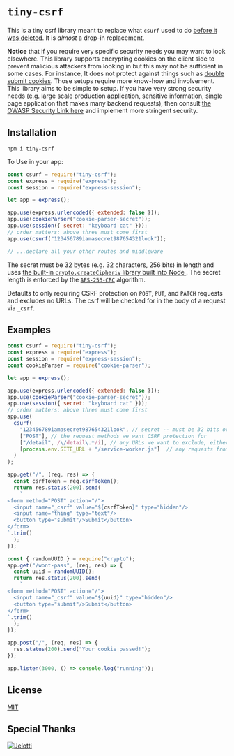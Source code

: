 # `tiny-csrf` 

This is a tiny csrf library meant to replace what `csurf` used to do
[before it was deleted](https://github.com/expressjs/csurf). It is
_almost_ a drop-in replacement.  

**Notice** that if you require very specific security needs you may
want to look elsewhere. This library supports encrypting cookies on
the client side to prevent malicious attackers from looking in but
this may not be sufficient in some cases. For instance, It
does not protect against things such as [double submit 
cookies](https://cheatsheetseries.owasp.org/cheatsheets/Cross-Site_Request_Forgery_Prevention_Cheat_Sheet.html#double-submit-cookie). Those 
setups require more know-how and involvement. This library aims to
be simple to setup. If you have very strong security needs (e.g. large
scale production application, sensitive information, single page
application that makes many backend requests), then consult [the OWASP
Security Link
here](https://cheatsheetseries.owasp.org/cheatsheets/Cross-Site_Request_Forgery_Prevention_Cheat_Sheet.html)
and implement more stringent security. 



## Installation

```
npm i tiny-csrf
```

To Use in your app:

```javascript
const csurf = require("tiny-csrf");
const express = require("express");
const session = require("express-session");

let app = express();

app.use(express.urlencoded({ extended: false })); 
app.use(cookieParser("cookie-parser-secret"));
app.use(session({ secret: "keyboard cat" }));
// order matters: above three must come first
app.use(csurf("123456789iamasecret987654321look"));

// ...declare all your other routes and middleware
```

The secret must be 32 bytes (e.g. 32 characters, 256 bits) in length and uses 
[the built-in `crypto.createCipheriv` library built into Node
](https://nodejs.org/api/crypto.html#cryptocreatecipherivalgorithm-key-iv-options). The
secret length is enforced by the
[`AES-256-CBC`](https://en.wikipedia.org/wiki/Advanced_Encryption_Standard)
algorithm. 

Defaults to only requiring CSRF protection on `POST`, `PUT`, and `PATCH` requests and
excludes no URLs. The csrf will be checked for in the body of a
request via `_csrf`. 


## Examples

```javascript
const csurf = require("tiny-csrf");
const express = require("express");
const session = require("express-session");
const cookieParser = require("cookie-parser");

let app = express();

app.use(express.urlencoded({ extended: false })); 
app.use(cookieParser("cookie-parser-secret"));
app.use(session({ secret: "keyboard cat" }));
// order matters: above three must come first
app.use(
  csurf(
    "123456789iamasecret987654321look", // secret -- must be 32 bits or chars in length
    ["POST"], // the request methods we want CSRF protection for
    ["/detail", /\/detail\.*/i], // any URLs we want to exclude, either as strings or regexp
    [process.env.SITE_URL + "/service-worker.js"]  // any requests from here will not see the token and will not generate a new one
  )
);

app.get("/", (req, res) => {
  const csrfToken = req.csrfToken();
  return res.status(200).send(
    `
<form method="POST" action="/">
  <input name="_csrf" value="${csrfToken}" type="hidden"/>
  <input name="thing" type="text"/>
  <button type="submit"/>Submit</button>
</form>
`.trim()
  );
});

const { randomUUID } = require("crypto");
app.get("/wont-pass", (req, res) => {
  const uuid = randomUUID();
  return res.status(200).send(
    `
<form method="POST" action="/">
  <input name="_csrf" value="${uuid}" type="hidden"/>
  <button type="submit"/>Submit</button>
</form>
`.trim()
  );
});

app.post("/", (req, res) => {
  res.status(200).send("Your cookie passed!");
});

app.listen(3000, () => console.log("running"));
```


## License

[MIT](https://mit-license.org/)


## Special Thanks

[![Jelotti](/img/jelotti-logo.png "Jelotti Logo")](http://jelotti.com)

